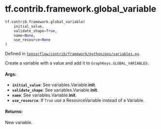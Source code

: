 <div itemscope itemtype="http://developers.google.com/ReferenceObject">
<meta itemprop="name" content="tf.contrib.framework.global_variable" />
</div>

# tf.contrib.framework.global_variable

``` python
tf.contrib.framework.global_variable(
    initial_value,
    validate_shape=True,
    name=None,
    use_resource=None
)
```



Defined in [`tensorflow/contrib/framework/python/ops/variables.py`](https://www.tensorflow.org/code/tensorflow/contrib/framework/python/ops/variables.py).

Create a variable with a value and add it to `GraphKeys.GLOBAL_VARIABLES`.

#### Args:

* <b>`initial_value`</b>: See variables.Variable.__init__.
* <b>`validate_shape`</b>: See variables.Variable.__init__.
* <b>`name`</b>: See variables.Variable.__init__.
* <b>`use_resource`</b>: If `True` use a ResourceVariable instead of a Variable.

#### Returns:

New variable.